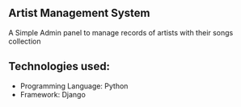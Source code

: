 ## Artist Management System

A Simple Admin panel to manage records of artists with their songs collection

## Technologies used: 
- Programming Language: Python
- Framework: Django

